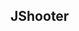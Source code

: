 <style>
	@import url(css/css.css);
</style>

<body>
	<section>
		<h1 class='title'>J<span>S</span>hooter</h1>
	</section>
</body>